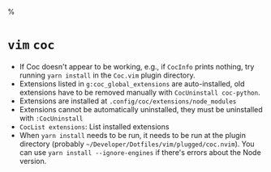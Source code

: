 %

# `vim` `coc`

- If Coc doesn't appear to be working, e.g., if `CocInfo` prints nothing, try running `yarn install` in the `Coc.vim` plugin directory.
- Extensions listed in `g:coc_global_extensions` are auto-installed, old extensions have to be removed manually with `CocUninstall coc-python`.
- Extensions are installed at `.config/coc/extensions/node_modules`
- Extensions cannot be automatically uninstalled, they must be uninstalled with `:CocUninstall`
- `CocList extensions`: List installed extensions
- When `yarn install` needs to be run, it needs to be run at the plugin directory (probably `~/Developer/Dotfiles/vim/plugged/coc.nvim`). You can use `yarn install --ignore-engines` if there's errors about the Node version.
